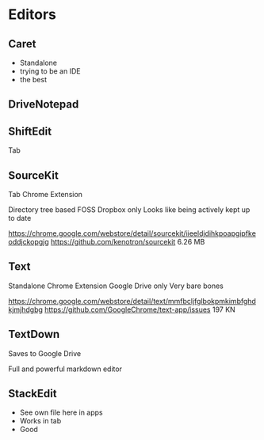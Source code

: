 # Editors

## Caret

* Standalone
* trying to be an IDE
* the best

## DriveNotepad


## ShiftEdit

Tab


## SourceKit

Tab
Chrome Extension

Directory tree based
FOSS
Dropbox only
Looks like being actively kept up to date

https://chrome.google.com/webstore/detail/sourcekit/iieeldjdihkpoapgipfkeoddjckopgjg
https://github.com/kenotron/sourcekit
6.26 MB

## Text

Standalone
Chrome Extension
Google Drive only
Very bare bones

https://chrome.google.com/webstore/detail/text/mmfbcljfglbokpmkimbfghdkjmjhdgbg
https://github.com/GoogleChrome/text-app/issues
197 KN

## TextDown

Saves to Google Drive

Full and powerful markdown editor


## StackEdit

* See own file here in apps
* Works in tab
* Good